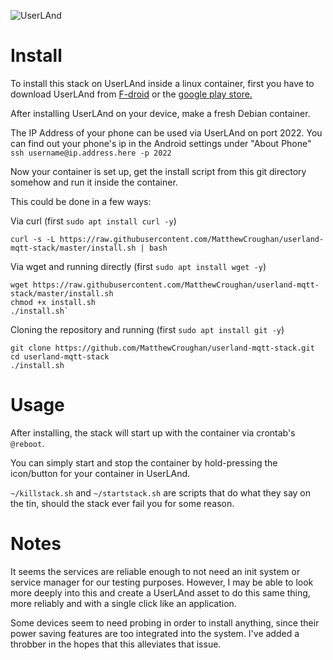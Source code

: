 ![UserLAnd](https://userland.tech/static/phone-feature-horizontal-be4009ad7e0ee7ab5c3607b4f9d92977.gif)

# Install

To install this stack on UserLAnd inside a linux container, first you have to download UserLAnd from [F-droid](https://f-droid.org/en/) or the [google play store.](https://play.google.com/store/apps/details?id=tech.ula)

After installing UserLAnd on your device, make a fresh Debian container. 

The IP Address of your phone can be used via UserLAnd on port 2022. You can find out your phone's ip in the Android settings under "About Phone"
`ssh username@ip.address.here -p 2022`

Now your container is set up, get the install script from this git directory somehow and run it inside the container.

This could be done in a few ways:

Via curl (first `sudo apt install curl -y`)
```
curl -s -L https://raw.githubusercontent.com/MatthewCroughan/userland-mqtt-stack/master/install.sh | bash
```

Via wget and running directly (first `sudo apt install wget -y`)
```
wget https://raw.githubusercontent.com/MatthewCroughan/userland-mqtt-stack/master/install.sh
chmod +x install.sh
./install.sh`
```

Cloning the repository and running (first `sudo apt install git -y`)
```
git clone https://github.com/MatthewCroughan/userland-mqtt-stack.git
cd userland-mqtt-stack
./install.sh
```


# Usage

After installing, the stack will start up with the container via crontab's `@reboot`. 

You can simply start and stop the container by hold-pressing the icon/button for your container in UserLAnd.

`~/killstack.sh` and `~/startstack.sh` are scripts that do what they say on the tin, should the stack ever fail you for some reason.

# Notes

It seems the services are reliable enough to not need an init system or service manager for our testing purposes. However, I may be able to look more deeply into this and create a UserLAnd asset to do this same thing, more reliably and with a single click like an application. 

Some devices seem to need probing in order to install anything, since their power saving features are too integrated into the system. I've added a throbber in the hopes that this alleviates that issue.

